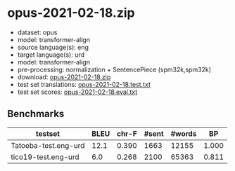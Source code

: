 # opus-2021-02-18.zip

* dataset: opus
* model: transformer-align
* source language(s): eng
* target language(s): urd
* model: transformer-align
* pre-processing: normalization + SentencePiece (spm32k,spm32k)
* download: [opus-2021-02-18.zip](https://object.pouta.csc.fi/Tatoeba-MT-models/eng-urd/opus-2021-02-18.zip)
* test set translations: [opus-2021-02-18.test.txt](https://object.pouta.csc.fi/Tatoeba-MT-models/eng-urd/opus-2021-02-18.test.txt)
* test set scores: [opus-2021-02-18.eval.txt](https://object.pouta.csc.fi/Tatoeba-MT-models/eng-urd/opus-2021-02-18.eval.txt)

## Benchmarks

| testset | BLEU  | chr-F | #sent | #words | BP |
|---------|-------|-------|-------|--------|----|
| Tatoeba-test.eng-urd 	| 12.1 	| 0.390 	| 1663 	| 12155 	| 1.000 |
| tico19-test.eng-urd 	| 6.0 	| 0.268 	| 2100 	| 65363 	| 0.811 |

